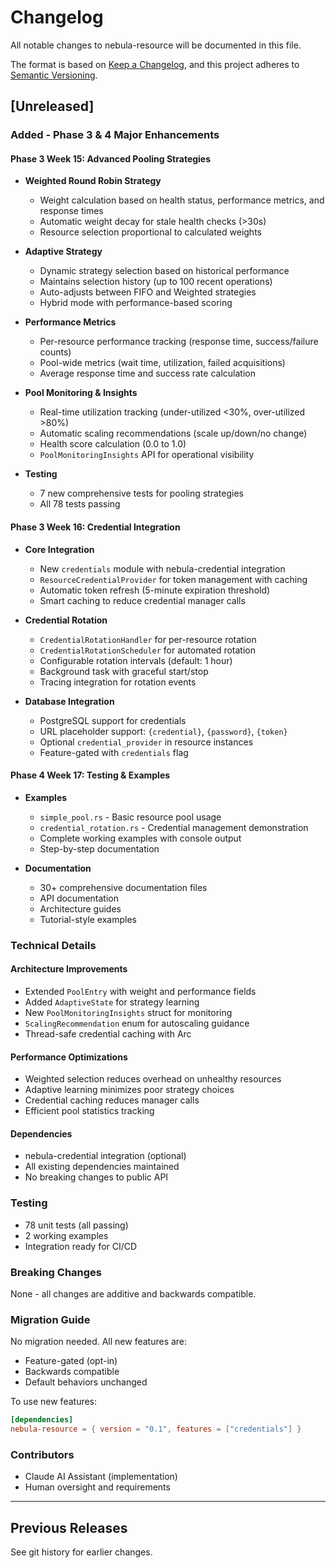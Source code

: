 # Changelog

All notable changes to nebula-resource will be documented in this file.

The format is based on [Keep a Changelog](https://keepachangelog.com/en/1.0.0/),
and this project adheres to [Semantic Versioning](https://semver.org/spec/v2.0.0.html).

## [Unreleased]

### Added - Phase 3 & 4 Major Enhancements

#### Phase 3 Week 15: Advanced Pooling Strategies
- **Weighted Round Robin Strategy**
  - Weight calculation based on health status, performance metrics, and response times
  - Automatic weight decay for stale health checks (>30s)
  - Resource selection proportional to calculated weights

- **Adaptive Strategy**
  - Dynamic strategy selection based on historical performance
  - Maintains selection history (up to 100 recent operations)
  - Auto-adjusts between FIFO and Weighted strategies
  - Hybrid mode with performance-based scoring

- **Performance Metrics**
  - Per-resource performance tracking (response time, success/failure counts)
  - Pool-wide metrics (wait time, utilization, failed acquisitions)
  - Average response time and success rate calculation

- **Pool Monitoring & Insights**
  - Real-time utilization tracking (under-utilized <30%, over-utilized >80%)
  - Automatic scaling recommendations (scale up/down/no change)
  - Health score calculation (0.0 to 1.0)
  - `PoolMonitoringInsights` API for operational visibility

- **Testing**
  - 7 new comprehensive tests for pooling strategies
  - All 78 tests passing

#### Phase 3 Week 16: Credential Integration
- **Core Integration**
  - New `credentials` module with nebula-credential integration
  - `ResourceCredentialProvider` for token management with caching
  - Automatic token refresh (5-minute expiration threshold)
  - Smart caching to reduce credential manager calls

- **Credential Rotation**
  - `CredentialRotationHandler` for per-resource rotation
  - `CredentialRotationScheduler` for automated rotation
  - Configurable rotation intervals (default: 1 hour)
  - Background task with graceful start/stop
  - Tracing integration for rotation events

- **Database Integration**
  - PostgreSQL support for credentials
  - URL placeholder support: `{credential}`, `{password}`, `{token}`
  - Optional `credential_provider` in resource instances
  - Feature-gated with `credentials` flag

#### Phase 4 Week 17: Testing & Examples
- **Examples**
  - `simple_pool.rs` - Basic resource pool usage
  - `credential_rotation.rs` - Credential management demonstration
  - Complete working examples with console output
  - Step-by-step documentation

- **Documentation**
  - 30+ comprehensive documentation files
  - API documentation
  - Architecture guides
  - Tutorial-style examples

### Technical Details

#### Architecture Improvements
- Extended `PoolEntry` with weight and performance fields
- Added `AdaptiveState` for strategy learning
- New `PoolMonitoringInsights` struct for monitoring
- `ScalingRecommendation` enum for autoscaling guidance
- Thread-safe credential caching with Arc<RwLock>

#### Performance Optimizations
- Weighted selection reduces overhead on unhealthy resources
- Adaptive learning minimizes poor strategy choices
- Credential caching reduces manager calls
- Efficient pool statistics tracking

#### Dependencies
- nebula-credential integration (optional)
- All existing dependencies maintained
- No breaking changes to public API

### Testing
- 78 unit tests (all passing)
- 2 working examples
- Integration ready for CI/CD

### Breaking Changes
None - all changes are additive and backwards compatible.

### Migration Guide
No migration needed. All new features are:
- Feature-gated (opt-in)
- Backwards compatible
- Default behaviors unchanged

To use new features:
```toml
[dependencies]
nebula-resource = { version = "0.1", features = ["credentials"] }
```

### Contributors
- Claude AI Assistant (implementation)
- Human oversight and requirements

---

## Previous Releases

See git history for earlier changes.

